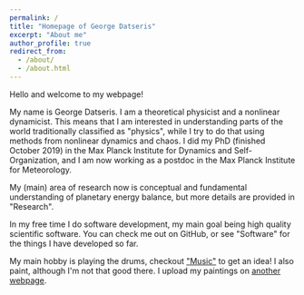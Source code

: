 ```yaml
---
permalink: /
title: "Homepage of George Datseris"
excerpt: "About me"
author_profile: true
redirect_from:
  - /about/
  - /about.html
---
```


Hello and welcome to my webpage!

My name is George Datseris. I am a theoretical physicist and a nonlinear dynamicist. This means that I am interested in understanding parts of the world traditionally classified as "physics", while I try to do that using methods from nonlinear dynamics and chaos. I did my PhD (finished October 2019) in the Max Planck Institute for Dynamics and Self-Organization, and I am now working as a postdoc in the Max Planck Institute for Meteorology.

My (main) area of research now is conceptual and fundamental understanding of planetary energy balance, but more details are provided in "Research".

In my free time I do software development, my main goal being high quality scientific software. You can check me out on GitHub, or see "Software" for the things I have developed so far.

My main hobby is playing the drums, checkout ["Music"](/music) to get an idea! I also paint, although I'm not that good there. I upload my paintings on [another webpage](https://www.facebook.com/DatsasSPA/).
